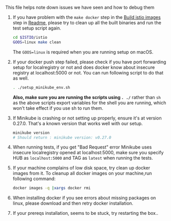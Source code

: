 This file helps note down issues we have seen and how to debug them

1. If you have problem with the `make docker` step in the [Build istio images](README.md#3-build-istio-images) step in 
   [Readme](README.md), please try to clean up all the built binaries and run the test setup script again.

   ```bash
   cd $ISTIO/istio
   GOOS=linux make clean
   ```

   The `GOOS=linux` is required when you are running setup on macOS.
1. If your docker push step failed, please check if you have port forwarding setup for localregistry or not and does docker know about insecure registry at localhost:5000 or not. You can run following script to do that as well.

   ```bash
   . ./setup_minikube_env.sh
   ``` 

   **Also, make sure you are running the scripts using `. ./`** rather than `sh` as the above scripts export variables for the shell you are running, which won't take effect if you use sh to run them.
1. If Minikube is crashing or not setting up properly, ensure it's at version 0.27.0. That's a known version that works well with our setup.

   ```bash
   minikube version
   # Should return : minikube version: v0.27.0
   ```

1. When running tests, if you get "Bad Request" error
   Minikube uses insecure localregistry opened at localhost:5000, make sure you specify HUB as `localhost:5000` and TAG as `latest` when running the tests.
1. If your machine complains of low disk space, try clean up docker images from it.
   To cleanup all docker images on your machine,run following command:

   ```bash
   docker images -q |xargs docker rmi
   ```

1. When installing docker if you see errors about missing packages on linux, please download and then retry docker installation.
1. If your prereqs installation, seems to be stuck, try restarting the box..